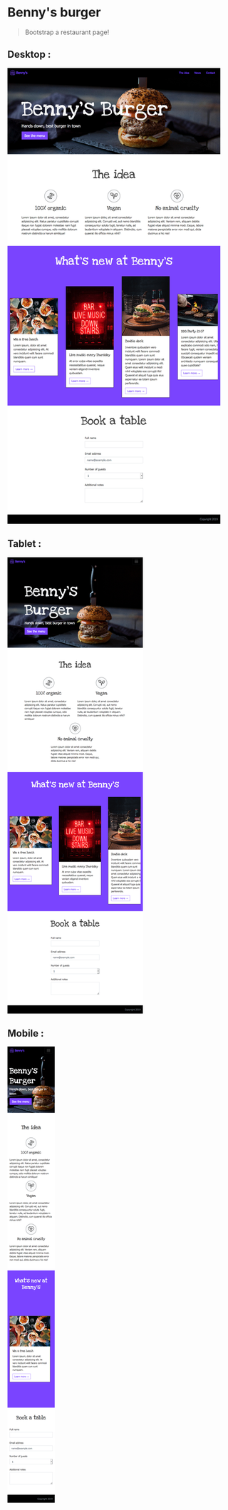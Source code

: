 # Benny's burger

> Bootstrap a restaurant page!

## Desktop :

![example-desktop](exercise/example-desktop.jpg)

## Tablet :

![example-tablet](exercise/example-tablet.png)

## Mobile :

![example-mobile](exercise/example-mobile.png)
